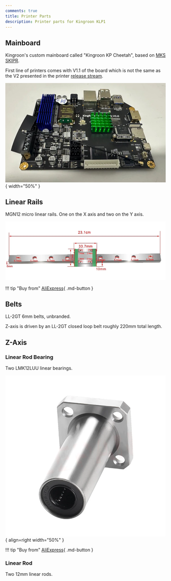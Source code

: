 ```yaml
---
comments: true
title: Printer Parts
description: Printer parts for Kingroon KLP1
---
```


## Mainboard

Kingroon's custom mainboard called "Kingroon KP Cheetah", based on [MKS SKIPR](https://www.aliexpress.com/item/1005004509354702.html?aff_fcid=166358c921274e8b927d0c0b45c149f6-1683324450389-05113-_DeCkcSN&tt=CPS_NORMAL&aff_fsk=_DeCkcSN&aff_platform=shareComponent-detail&sk=_DeCkcSN&aff_trace_key=166358c921274e8b927d0c0b45c149f6-1683324450389-05113-_DeCkcSN&terminal_id=165068c405fe431e83f4b86336c9e8c9&afSmartRedirect=y). 

First line of printers comes with V1.1 of the board which is not the same as the V2 presented in the printer [release stream](https://youtu.be/YSQdchuTED0?t=5047).

![Printer mainboard](/images/parts/mainboard.jpg){ width="50%" }


## Linear Rails

MGN12 micro linear rails. One on the X axis and two on the Y axis.

![Linear Rails](/images/parts/linear_rail.webp)

!!! tip "Buy from"
    [AliExpress](https://www.aliexpress.com/item/1005001616596752.html?aff_fcid=ced2496ebe7b4944b8f0288f8cca0c62-1683799116909-09088-_DkNbsiz&tt=CPS_NORMAL&aff_fsk=_DkNbsiz&aff_platform=shareComponent-detail&sk=_DkNbsiz&aff_trace_key=ced2496ebe7b4944b8f0288f8cca0c62-1683799116909-09088-_DkNbsiz&terminal_id=6db88f7b3fff4670be83ec2d245af448&afSmartRedirect=y){ .md-button }

## Belts

LL-2GT 6mm belts, unbranded.

Z-axis is driven by an LL-2GT closed loop belt roughly 220mm total length.

## Z-Axis

### Linear Rod Bearing

Two LMK12LUU linear bearings. 

![LMK12UU](/images/parts/LMK12UU.webp){ align=right width="50%" }

!!! tip "Buy from"
    [AliExpress](https://www.aliexpress.com/item/1005002323423252.html?aff_fcid=dead8cff389a4a1989160ea89850d605-1683798880461-05755-_DcxzF73&tt=CPS_NORMAL&aff_fsk=_DcxzF73&aff_platform=shareComponent-detail&sk=_DcxzF73&aff_trace_key=dead8cff389a4a1989160ea89850d605-1683798880461-05755-_DcxzF73&terminal_id=6db88f7b3fff4670be83ec2d245af448&afSmartRedirect=y){ .md-button }

### Linear Rod

Two 12mm linear rods.

